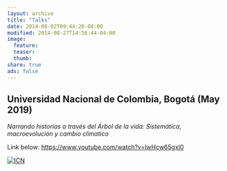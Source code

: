 ```yaml
---
layout: archive
title: "Talks"
date: 2014-06-02T09:44:20-04:00
modified: 2014-08-27T14:56:44-04:00
image:
  feature:
  teaser:
  thumb:
share: true
ads: false
---
```


## Universidad Nacional de Colombia, Bogotá (May 2019)

*Narrando historias a través del Árbol de la vida: Sistemática, macroevolución y cambio climatico*

Link below: https://www.youtube.com/watch?v=lwHcw65gxI0

[![ICN](https://img.youtube.com/vi/lwHcw65gxI0/0.jpg)](https://www.youtube.com/watch?v=lwHcw65gxI0 "ICN")
